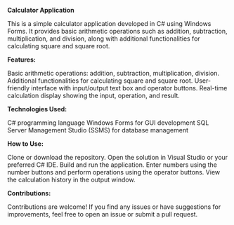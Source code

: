 **Calculator Application**

This is a simple calculator application developed in C# using Windows Forms. It provides basic arithmetic operations such as addition, subtraction, multiplication, and division, along with additional functionalities for calculating square and square root.

**Features:**

Basic arithmetic operations: addition, subtraction, multiplication, division.
Additional functionalities for calculating square and square root.
User-friendly interface with input/output text box and operator buttons.
Real-time calculation display showing the input, operation, and result.

**Technologies Used:**

C# programming language
Windows Forms for GUI development
SQL Server Management Studio (SSMS) for database management

**How to Use:**

Clone or download the repository.
Open the solution in Visual Studio or your preferred C# IDE.
Build and run the application.
Enter numbers using the number buttons and perform operations using the operator buttons.
View the calculation history in the output window.

**Contributions:**

Contributions are welcome! If you find any issues or have suggestions for improvements, feel free to open an issue or submit a pull request.
